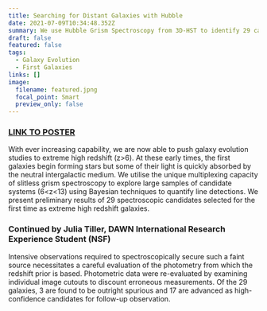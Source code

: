 ```yaml
---
title: Searching for Distant Galaxies with Hubble
date: 2021-07-09T10:34:48.352Z
summary: We use Hubble Grism Spectroscopy from 3D-HST to identify 29 candidates at z>6
draft: false
featured: false
tags:
  - Galaxy Evolution
  - First Galaxies
links: []
image:
  filename: featured.jpng
  focal_point: Smart
  preview_only: false
---
```

### [LINK TO POSTER](leiden_threedhst.png)

With ever increasing capability, we are now able to push galaxy evolution studies to extreme high redshift (z>6). At these early times, the first galaxies begin forming stars but some of their light is quickly absorbed by the neutral intergalactic medium. We utilise the unique multiplexing capacity of slitless grism spectroscopy to explore large samples of candidate systems (6<z<13) using Bayesian techniques to quantify line detections.  We present preliminary results of 29 spectroscopic candidates selected for the first time as extreme high redshift galaxies. 

### Continued by Julia Tiller, DAWN International Research Experience Student (NSF)
Intensive observations required to spectroscopically secure such a faint source necessitates a careful evaluation of the photometry from which the redshift prior is based. Photometric data were re-evaluated by examining individual image cutouts to discount erroneous measurements. Of the 29 galaxies, 3 are found to be outright spurious and 17 are advanced as high-confidence candidates for follow-up observation.